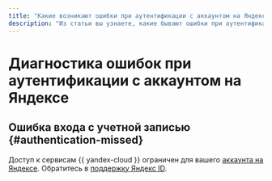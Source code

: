 ```yaml
---
title: "Какие возникают ошибки при аутентификации с аккаунтом на Яндексе"
description: "Из статьи вы узнаете, какие бывают ошибки при аутентификации с аккаунтом на Яндексе."
---
```


# Диагностика ошибок при аутентификации с аккаунтом на Яндексе

## Ошибка входа с учетной записью {#authentication-missed}

Доступ к сервисам {{ yandex-cloud }} ограничен для вашего [аккаунта на Яндексе](../iam/concepts/users/accounts.md). Обратитесь в [поддержку Яндекс ID](https://id.yandex.ru/helpdesk).